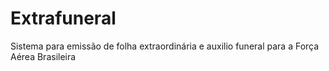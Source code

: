 # Extrafuneral
 Sistema para emissão de folha extraordinária e auxilio funeral para a Força Aérea Brasileira
